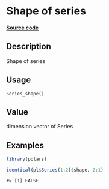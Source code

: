 

# Shape of series

[**Source code**](https://github.com/pola-rs/r-polars/tree/main/R/series__series.R#L236)

## Description

Shape of series

## Usage

<pre><code class='language-R'>Series_shape()
</code></pre>

## Value

dimension vector of Series

## Examples

``` r
library(polars)

identical(pl$Series(1:2)$shape, 2:1)
```

    #> [1] FALSE
